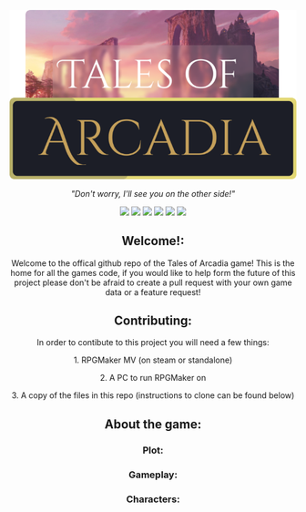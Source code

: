 <p align="center">
  <img src="github-assets/logo.png" width="600px">
</p>
<p align="center">
  <p align="center"><i>"Don't worry, I'll see you on the other side!"</i></p>
<p align="center">
  <img src="https://img.shields.io/badge/JavaScript-F7DF1E?style=for-the-badge&logo=javascript&logoColor=black"/>
  <img src="https://img.shields.io/badge/Ko--fi-F16061?style=for-the-badge&logo=ko-fi&logoColor=white"/>
  <img src="https://img.shields.io/badge/Windows-0078D6?style=for-the-badge&logo=windows&logoColor=white"/>
  <img src="https://img.shields.io/badge/Linux-FCC624?style=for-the-badge&logo=linux&logoColor=black"/>
  <a href="https://github.com/ThatTakashi/RPGMaker-Game/pulls"><img src="https://img.shields.io/github/issues-pr/ThatTakashi/RPGMaker-Game?style=for-the-badge"/></a>
  <img src="https://img.shields.io/github/repo-size/ThatTakashi/RPGMaker-Game?label=Total%20Repo%20Size&style=for-the-badge">
</p>
  <h2 align="center">Welcome!:</h2>
  <p align="center">Welcome to the offical github repo of the Tales of Arcadia game! This is the home for all the games code, if you would like to help form the future of this project please don't be afraid to create a pull request with your own game data or a feature request!</p>
  <h2 align="center">Contributing:</h2>
  <p align="center">In order to contibute to this project you will need a few things:</p>
  <p align="center">1. RPGMaker MV (on steam or standalone)</p>
  <p align="center">2. A PC to run RPGMaker on</p>
  <p align="center">3. A copy of the files in this repo (instructions to clone can be found below)</p>
  <h2 align="center">About the game:</h2>
  <h3 align="center">Plot:</h3>
  <h3 align="center">Gameplay:</h3>
  <h3 align="center">Characters:</h3>
</p>
